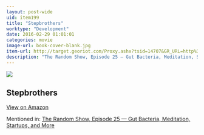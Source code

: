 ```yaml
---
layout: post-wide
uid: item199
title: "Stepbrothers"
worktype: "Development"
date: 2016-02-29 01:01:01
categories: movie
image-url: book-cover-blank.jpg
item-url: http://target.georiot.com/Proxy.ashx?tsid=14707&GR_URL=http%3A%2F%2Fwww.amazon.com%2FStep-Brothers-Single-Disc-Unrated-Edition%2Fdp%2FB001G5T6GW%2F
description: "The Random Show, Episode 25 — Gut Bacteria, Meditation, Startups, and More"
---
```

<a href="http://target.georiot.com/Proxy.ashx?tsid=14707&GR_URL=http%3A%2F%2Fwww.amazon.com%2FStep-Brothers-Single-Disc-Unrated-Edition%2Fdp%2FB001G5T6GW%2F" target="blank"><img src="../../../../img/thumbs/book-cover-blank.jpg" class="prod-img"></a>
<h2>Stepbrothers</h2>
<p><a class="btn btn-primary" href="http://target.georiot.com/Proxy.ashx?tsid=14707&GR_URL=http%3A%2F%2Fwww.amazon.com%2FStep-Brothers-Single-Disc-Unrated-Edition%2Fdp%2FB001G5T6GW%2F" target="blank">View on Amazon</a><p>
<p>Mentioned in: <a href="http://fourhourworkweek.com/2014/08/22/the-random-show-episode-25-gut-bacteria-meditation-startups-and-more/" target="blank">The Random Show, Episode 25 — Gut Bacteria, Meditation, Startups, and More</a></p>
